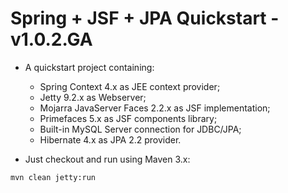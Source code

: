 Spring + JSF + JPA Quickstart - v1.0.2.GA
=========================================

- A quickstart project containing:
  - Spring Context 4.x as JEE context provider;
  - Jetty 9.2.x as Webserver;
  - Mojarra JavaServer Faces 2.2.x as JSF implementation;
  - Primefaces 5.x as JSF components library;
  - Built-in MySQL Server connection for JDBC/JPA;
  - Hibernate 4.x as JPA 2.2 provider.

- Just checkout and run using Maven 3.x:
```
mvn clean jetty:run
```
